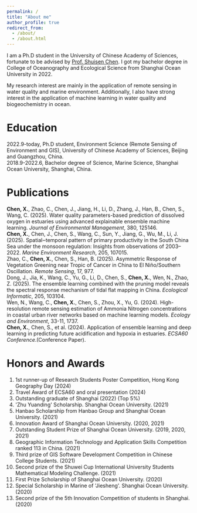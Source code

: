 ```yaml
---
permalink: /
title: "About me"
author_profile: true
redirect_from: 
  - /about/
  - /about.html
---
```

I am a Ph.D student in the University of Chinese Academy of Sciences, fortunate to be advised by [Prof. Shuisen Chen](https://www.gig.cas.cn/sourcedb/zw/rck/200907/t20090724_2196929.html). I got my bachelor degree in College of Oceanography and Ecological Science from Shanghai Ocean University in 2022.

My research interest are mainly in the application of remote sensing in water quality and marine environment. Additionally, I also have strong interest in the application of machine learning in water quality and biogeochemistry in ocean.

Education
======
2022.9-today, Ph.D student, Environment Science (Remote Sensing of Environment and GIS), University of Chinese Academy of Sciences, Beijing and Guangzhou, China.<br>
2018.9-2022.6, Bachelor degree of Science, Marine Science, Shanghai Ocean University, Shanghai, China.

Publications
======
**Chen, X.**, Zhao, C., Chen, J., Jiang, H., Li, D., Zhang, J., Han, B., Chen, S., Wang, C. (2025). Water quality parameters-based prediction of dissolved oxygen in estuaries using advanced explainable ensemble machine learning. *Journal of Environmental Management*, 380, 125146.<br>
**Chen, X.**, Chen, J., Chen, S., Wang, C., Sun, Y., Jiang, G., Wu, M., Li, J. (2025). Spatial‒temporal pattern of primary productivity in the South China Sea under the monsoon regulation: Insights from observations of 2003–2022. *Marine Environment Research*, 205, 107015.<br>
Zhao, C., **Chen, X.**, Chen, S., Han, B. (2025). Asymmetric Response of Vegetation Greening near Tropic of Cancer in China to El Niño/Southern Oscillation. *Remote Sensing*, 17, 977.<br>
Dong, J., Jia, K., Wang, C., Yu, G., Li, D., Chen, S., **Chen, X.**, Wen, N., Zhao, Z. (2025). The ensemble learning combined with the pruning model reveals the spectral response mechanism of tidal flat mapping in China. *Ecological Informatic*, 205, 103104.<br>
Wen, N., Wang, C., **Chen, X.**, Chen, S., Zhou, X., Yu, G. (2024). High-resolution remote sensing estimation of Ammonia Nitrogen concentrations in coastal urban river networks based on machine learning models. *Ecology and Environment*, 33-11, 1737.<br>
**Chen, X.**, Chen, S., et al. (2024). Application of ensemble learning and deep learning in predicting future acidification and hypoxia in estuaries. *ECSA60 Conference*.(Conference Paper). 

Honors and Awards
======
1. 1st runner-up of Research Students Poster Competition, Hong Kong Geography Day (2024)
1. Travel Award of ECSA60 and oral presentation (2024)
1. Outstanding graduate of Shanghai (2022) (Top 5%)
1. 'Zhu Yuanding' Scholarship. Shanghai Ocean University. (2021)
1. Hanbao Scholarship from Hanbao Group and Shanghai Ocean University. (2021)
1. Innovation Award of Shanghai Ocean University. (2020, 2021)
1. Outstanding Student Prize of Shanghai Ocean University. (2019, 2020, 2021)
1. Geographic Information Technology and Application Skills Competition ranked 113 in China. (2021)
1. Third prize of GIS Software Development Competition in Chinese College Students. (2021)
1. Second prize of the Shuwei Cup International University Students Mathematical Modeling Challenge. (2021)
1. First Prize Scholarship of Shanghai Ocean University. (2020)
1. Special Scholarship in Marine of 'Jiesheng'. Shanghai Ocean University. (2020)
1. Second prize of the 5th Innovation Competition of students in Shanghai. (2020)






